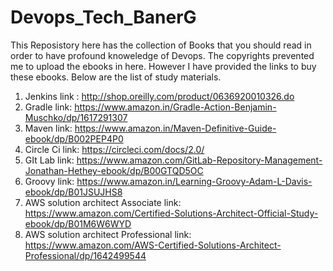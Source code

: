 # Devops_Tech_BanerG

This Reposistory here has the collection of Books that you should read in order to have profound knoweledge of Devops.
The copyrights prevented me to upload the ebooks in here. However I have provided the links to buy these ebooks.
Below are the list of study materials.

1. Jenkins link : http://shop.oreilly.com/product/0636920010326.do
2. Gradle link: https://www.amazon.in/Gradle-Action-Benjamin-Muschko/dp/1617291307
3. Maven link: https://www.amazon.in/Maven-Definitive-Guide-ebook/dp/B002PEP4P0
4. Circle Ci link: https://circleci.com/docs/2.0/
5. GIt Lab link: https://www.amazon.com/GitLab-Repository-Management-Jonathan-Hethey-ebook/dp/B00GTQD5OC
6. Groovy link: https://www.amazon.in/Learning-Groovy-Adam-L-Davis-ebook/dp/B01JSUJHS8
7. AWS solution architect Associate link: https://www.amazon.com/Certified-Solutions-Architect-Official-Study-ebook/dp/B01M6W6WYD
8. AWS solution architect Professional link: https://www.amazon.com/AWS-Certified-Solutions-Architect-Professional/dp/1642499544

